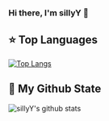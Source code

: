 ### Hi there, I'm sillyY 👋

<!--
**sillyY/sillyY** is a ✨ _special_ ✨ repository because its `README.md` (this file) appears on your GitHub profile.

Here are some ideas to get you started:

- 🔭 I’m currently working on ...
- 🌱 I’m currently learning ...
- 👯 I’m looking to collaborate on ...
- 🤔 I’m looking for help with ...
- 💬 Ask me about ...
- 📫 How to reach me: ...
- 😄 Pronouns: ...
- ⚡ Fun fact: ...
-->

## ⭐️ Top Languages
[![Top Langs](https://github-readme-stats.vercel.app/api/top-langs/?username=sillyY&hide=html)](https://github.com/anuraghazra/github-readme-stats)

## 🌈 My Github State
![sillyY's github stats](https://github-readme-stats.vercel.app/api?username=sillyY&theme=radical&show_icons=true)
